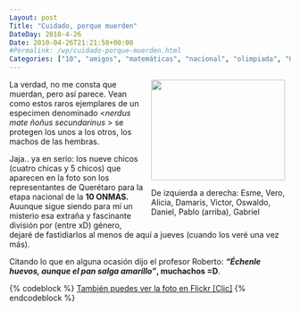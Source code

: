 ```yaml
---
Layout: post
Title: "Cuidado, porque muerden"
DateDay: 2010-4-26
Date: 2010-04-26T21:21:58+00:00
#Permalink: /wp/cuidado-porque-muerden.html
Categories: ["10", "amigos", "matemáticas", "nacional", "olimpiada", "ONMAS", "recuerdos"]
---
```


<div style="float: right; margin-left: 10px; margin-bottom: 10px;">
<div class="wp-caption alignnone" style="width: 250px"><a class="lightbox" title="10 ONMAS" rel="prettyphoto" href="http://farm4.static.flickr.com/3388/4555796702_6ca8f3d36b_b.jpg" target="_blank"><img class="  " src="http://farm4.static.flickr.com/3388/4555796702_6ca8f3d36b_m.jpg" alt="" width="240" height="180" /></a><p class="wp-caption-text">De izquierda a derecha: Esme, Vero, Alicia, Damaris, Victor, Oswaldo, Daniel, Pablo (arriba), Gabriel</p></div>
</div>
<p>La verdad, no me consta que muerdan, pero así parece. Vean como estos raros ejemplares de un especimen denominado &lt;<em>nerdus mate ñoñus secundarinus</em> &gt; se protegen los unos a los otros, los machos de las hembras.</p>
<p>Jaja.. ya en serio: los nueve chicos (cuatro chicas y 5 chicos) que aparecen en la foto son los representantes de Querétaro para la etapa nacional de la <strong>10 ONMAS.</strong><br />
Auunque sigue siendo para mí un misterio esa extraña y fascinante división por (entre xD) género, dejaré de fastidiarlos al menos de aquí a jueves (cuando los veré una vez más).</p>
<p>Citando lo que en alguna ocasión dijo el profesor Roberto: <strong><em>&#8220;Échenle huevos, aunque el pan salga amarillo&#8221;</em>, muchachos =D</strong>.</p>
{% codeblock %}
<a title="Ver foto &quot;Cuidado, porque muerden&quot; en Flickr" href="http://www.flickr.com/photos/mautematico/4555796702/" target="_blank">También puedes ver la foto en Flickr [Clic]</a>
{% endcodeblock %}
